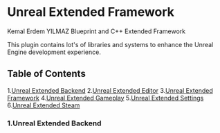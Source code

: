 # Unreal Extended Framework
Kemal Erdem YILMAZ Blueprint and C++ Extended Framework


This plugin contains lot's of libraries and systems to enhance the Unreal Engine development experience.




## Table of Contents
1.[Unreal Extended Backend](#extended-backend)
2.[Unreal Extended Editor]()
3.[Unreal Extended Framework]()
4.[Unreal Extended Gameplay]()
5.[Unreal Extended Settings]()
6.[Unreal Extended Steam]()



<a name="extended-backend"></a>
### 1.Unreal Extended Backend
  
